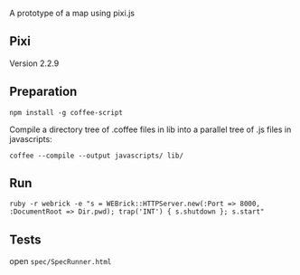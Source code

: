 A prototype of a map using pixi.js

Pixi
----

Version 2.2.9

Preparation
-----------

```
npm install -g coffee-script
```

Compile a directory tree of .coffee files in lib into a parallel tree of .js files in javascripts:
```
coffee --compile --output javascripts/ lib/
```

Run
---

```
ruby -r webrick -e "s = WEBrick::HTTPServer.new(:Port => 8000, :DocumentRoot => Dir.pwd); trap('INT') { s.shutdown }; s.start"
```

Tests
-----

open ```spec/SpecRunner.html```

